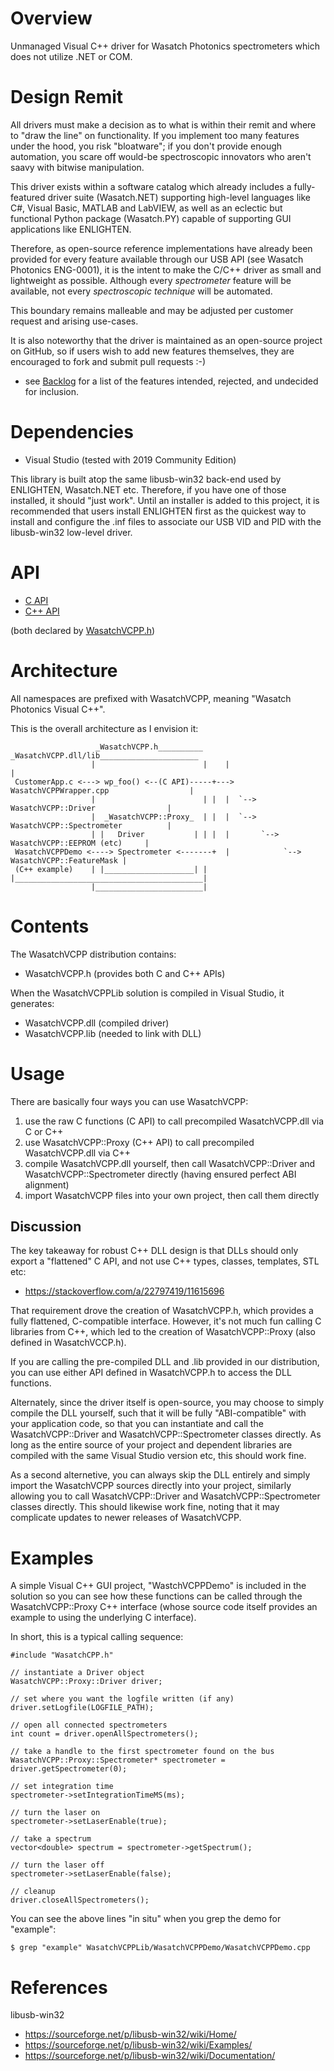 # Overview

Unmanaged Visual C++ driver for Wasatch Photonics spectrometers which does not
utilize .NET or COM.

# Design Remit

All drivers must make a decision as to what is within their remit and where to
"draw the line" on functionality.  If you implement too many features under the hood,
you risk "bloatware"; if you don't provide enough automation, you scare off
would-be spectroscopic innovators who aren't saavy with bitwise manipulation.

This driver exists within a software catalog which already includes a
fully-featured driver suite (Wasatch.NET) supporting high-level languages like
C#, Visual Basic, MATLAB and LabVIEW, as well as an eclectic but functional
Python package (Wasatch.PY) capable of supporting GUI applications like ENLIGHTEN.

Therefore, as open-source reference implementations have already been provided
for every feature available through our USB API (see Wasatch Photonics ENG-0001),
it is the intent to make the C/C++ driver as small and lightweight as possible.
Although every _spectrometer_ feature will be available, not every _spectroscopic
technique_ will be automated.

This boundary remains malleable and may be adjusted per customer request and
arising use-cases.

It is also noteworthy that the driver is maintained as an open-source project
on GitHub, so if users wish to add new features themselves, they are encouraged to
fork and submit pull requests :-)

* see [Backlog](README_BACKLOG.md) for a list of the features intended, rejected,
and undecided for inclusion.

# Dependencies

- Visual Studio (tested with 2019 Community Edition)

This library is built atop the same libusb-win32 back-end used by ENLIGHTEN,
Wasatch.NET etc.  Therefore, if you have one of those installed, it should "just
work".  Until an installer is added to this project, it is recommended that users
install ENLIGHTEN first as the quickest way to install and configure the .inf
files to associate our USB VID and PID with the libusb-win32 low-level driver.

# API

* [C API](https://wasatchphotonics.com/api/Wasatch.VCPP/_wasatch_v_c_p_p_8h.html#func-members)
* [C++ API](https://wasatchphotonics.com/api/Wasatch.VCPP/namespace_wasatch_v_c_p_p_1_1_proxy.html)

(both declared by [WasatchVCPP.h](https://wasatchphotonics.com/api/Wasatch.VCPP/_wasatch_v_c_p_p_8h.html))

# Architecture

All namespaces are prefixed with WasatchVCPP, meaning "Wasatch Photonics Visual C++".

This is the overall architecture as I envision it:

                       _WasatchVCPP.h__________      _WasatchVCPP.dll/lib______________________
                      |                        |    |                                          |
     CustomerApp.c <---> wp_foo() <--(C API)-----+---> WasatchVCPPWrapper.cpp                  |
                      |                        | |  |  `--> WasatchVCPP::Driver                |
                      |  _WasatchVCPP::Proxy_  | |  |  `--> WasatchVCPP::Spectrometer          |
                      | |   Driver           | | |  |       `--> WasatchVCPP::EEPROM (etc)     |
     WasatchVCPPDemo <----> Spectrometer <-------+  |            `--> WasatchVCPP::FeatureMask |
     (C++ example)    | |____________________| |    |__________________________________________|
                      |________________________|

# Contents

The WasatchVCPP distribution contains:

- WasatchVCPP.h (provides both C and C++ APIs)

When the WasatchVCPPLib solution is compiled in Visual Studio, it generates:

- WasatchVCPP.dll (compiled driver)
- WasatchVCPP.lib (needed to link with DLL)

# Usage

There are basically four ways you can use WasatchVCPP:

1. use the raw C functions (C API) to call precompiled WasatchVCPP.dll via C or C++
2. use WasatchVCPP::Proxy (C++ API) to call precompiled WasatchVCPP.dll via C++
3. compile WasatchVCPP.dll yourself, then call WasatchVCPP::Driver and
   WasatchVCPP::Spectrometer directly (having ensured perfect ABI alignment)
4. import WasatchVCPP files into your own project, then call them directly

## Discussion

The key takeaway for robust C++ DLL design is that DLLs should only export a
"flattened" C API, and not use C++ types, classes, templates, STL etc:

- https://stackoverflow.com/a/22797419/11615696

That requirement drove the creation of WasatchVCPP.h, which provides
a fully flattened, C-compatible interface.  However, it's not much fun calling C
libraries from C++, which led to the creation of WasatchVCPP::Proxy (also
defined in WasatchVCCP.h).

If you are calling the pre-compiled DLL and .lib provided in our distribution,
you can use either API defined in WasatchVCPP.h to access the DLL functions.

Alternately, since the driver itself is open-source, you may choose to simply
compile the DLL yourself, such that it will be fully "ABI-compatible" with your
application code, so that you can instantiate and call the WasatchVCPP::Driver
and WasatchVCPP::Spectrometer classes directly.  As long as the entire source
of your project and dependent libraries are compiled with the same Visual Studio
version etc, this should work fine.

As a second alternetive, you can always skip the DLL entirely and simply import
the WasatchVCPP sources directly into your project, similarly allowing you to call
WasatchVCPP::Driver and WasatchVCPP::Spectrometer classes directly.  This should
likewise work fine, noting that it may complicate updates to newer releases of
WasatchVCPP.

# Examples

A simple Visual C++ GUI project, "WastchVCPPDemo" is included in the solution
so you can see how these functions can be called through the WasatchVCPP::Proxy
C++ interface (whose source code itself provides an example to using the
underlying C interface).

In short, this is a typical calling sequence:

    #include "WasatchCPP.h"
    
    // instantiate a Driver object
    WasatchVCPP::Proxy::Driver driver;
    
    // set where you want the logfile written (if any)
    driver.setLogfile(LOGFILE_PATH);
    
    // open all connected spectrometers
    int count = driver.openAllSpectrometers();
    
    // take a handle to the first spectrometer found on the bus
    WasatchVCPP::Proxy::Spectrometer* spectrometer = driver.getSpectrometer(0);
    
    // set integration time
    spectrometer->setIntegrationTimeMS(ms);
    
    // turn the laser on
    spectrometer->setLaserEnable(true);
    
    // take a spectrum
    vector<double> spectrum = spectrometer->getSpectrum();
    
    // turn the laser off
    spectrometer->setLaserEnable(false);
    
    // cleanup
    driver.closeAllSpectrometers();

You can see the above lines "in situ" when you grep the demo for "example":

    $ grep "example" WasatchVCPPLib/WasatchVCPPDemo/WasatchVCPPDemo.cpp

# References

libusb-win32
- https://sourceforge.net/p/libusb-win32/wiki/Home/
- https://sourceforge.net/p/libusb-win32/wiki/Examples/
- https://sourceforge.net/p/libusb-win32/wiki/Documentation/
